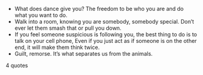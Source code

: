  - What does dance give you? The freedom to be who you are and do what you want to do.
 - Walk into a room, knowing you are somebody, somebody special. Don’t ever let them smash that or pull you down.
 - If you feel someone suspicious is following you, the best thing to do is to talk on your cell phone, Even if you just act as if someone is on the other end, it will make them think twice.
 - Guilt, remorse. It’s what separates us from the animals.

4 quotes
